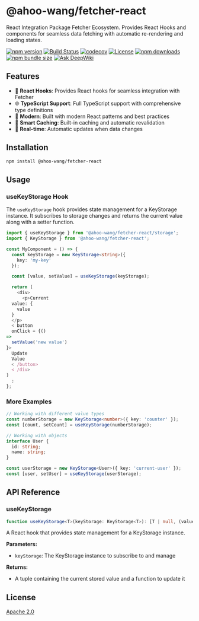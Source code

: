 # @ahoo-wang/fetcher-react

React Integration Package Fetcher Ecosystem. Provides React Hooks and components for seamless data fetching with
automatic re-rendering and loading states.

[![npm version](https://img.shields.io/npm/v/@ahoo-wang/fetcher-react.svg)](https://www.npmjs.com/package/@ahoo-wang/fetcher-react)
[![Build Status](https://github.com/Ahoo-Wang/fetcher/actions/workflows/ci.yml/badge.svg)](https://github.com/Ahoo-Wang/fetcher/actions)
[![codecov](https://codecov.io/gh/Ahoo-Wang/fetcher/graph/badge.svg?token=JGiWZ52CvJ)](https://codecov.io/gh/Ahoo-Wang/fetcher)
[![License](https://img.shields.io/npm/l/@ahoo-wang/fetcher-react.svg)](https://github.com/Ahoo-Wang/fetcher/blob/main/LICENSE)
[![npm downloads](https://img.shields.io/npm/dm/@ahoo-wang/fetcher-react.svg)](https://www.npmjs.com/package/@ahoo-wang/fetcher-react)
[![npm bundle size](https://img.shields.io/bundlephobia/minzip/%40ahoo-wang%2Ffetcher-react)](https://www.npmjs.com/package/@ahoo-wang/fetcher-react)
[![Ask DeepWiki](https://deepwiki.com/badge.svg)](https://deepwiki.com/Ahoo-Wang/fetcher)

## Features

- 🔄 **React Hooks**: Provides React hooks for seamless integration with Fetcher
- 🌐 **TypeScript Support**: Full TypeScript support with comprehensive type definitions
- 🚀 **Modern**: Built with modern React patterns and best practices
- 🧠 **Smart Caching**: Built-in caching and automatic revalidation
- 📡 **Real-time**: Automatic updates when data changes

## Installation

```bash
npm install @ahoo-wang/fetcher-react
```

## Usage

### useKeyStorage Hook

The `useKeyStorage` hook provides state management for a KeyStorage instance. It subscribes to storage changes and
returns the current value along with a setter function.

```typescript
import { useKeyStorage } from '@ahoo-wang/fetcher-react/storage';
import { KeyStorage } from '@ahoo-wang/fetcher-react';

const MyComponent = () => {
  const keyStorage = new KeyStorage<string>({
    key: 'my-key'
  });

  const [value, setValue] = useKeyStorage(keyStorage);

  return (
    <div>
      <p>Current
  value: {
    value
  }
  </p>
  < button
  onClick = {()
=>
  setValue('new value')
}>
  Update
  Value
  < /button>
  < /div>
)
  ;
};
```

### More Examples

```typescript
// Working with different value types
const numberStorage = new KeyStorage<number>({ key: 'counter' });
const [count, setCount] = useKeyStorage(numberStorage);

// Working with objects
interface User {
  id: string;
  name: string;
}

const userStorage = new KeyStorage<User>({ key: 'current-user' });
const [user, setUser] = useKeyStorage(userStorage);
```

## API Reference

### useKeyStorage

```typescript
function useKeyStorage<T>(keyStorage: KeyStorage<T>): [T | null, (value: T) => void]
```

A React hook that provides state management for a KeyStorage instance.

**Parameters:**

- `keyStorage`: The KeyStorage instance to subscribe to and manage

**Returns:**

- A tuple containing the current stored value and a function to update it

## License

[Apache 2.0](https://github.com/Ahoo-Wang/fetcher/blob/main/LICENSE)